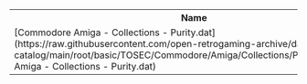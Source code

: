 <table>
<tr><th>Name</th><th>Size</th></tr>
<tr><td>
[Commodore Amiga - Collections - Purity.dat](https://raw.githubusercontent.com/open-retrogaming-archive/dat-catalog/main/root/basic/TOSEC/Commodore/Amiga/Collections/Purity/Commodore Amiga - Collections - Purity.dat)
</td><td>17597</td></tr>
</table>
